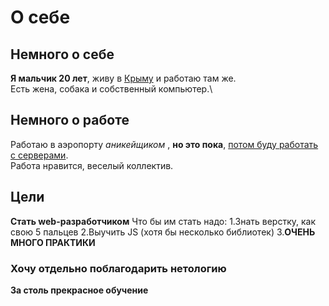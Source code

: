 # О себе

## Немного о себе

**Я мальчик 20 лет**, живу в <u>Крыму</u> и работаю там же.\
Есть жена, собака и собственный компьютер.\

## Немного о работе

Работаю в аэропорту _аникейщиком_ , **но это пока**, <u>потом буду работать с серверами</u>.\
Работа нравится, веселый коллектив.

## Цели

**Стать web-разработчиком**
Что бы им стать надо:
1.Знать верстку, как свою 5 пальцев
2.Выучить JS (хотя бы несколько библиотек)
3.**ОЧЕНЬ МНОГО ПРАКТИКИ**

### Хочу отдельно поблагодарить нетологию
**За столь прекрасное обучение**

